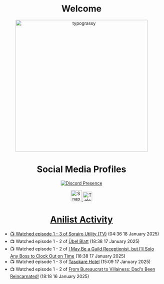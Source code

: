 <div align="center">

# Welcome
<a href="https://github.com/kawarimidoll/typograssy">
    <img alt="typograssy" src="https://typograssy.deno.dev/api?text=%E3%82%88%E3%81%86%E3%81%93%E3%81%9D%E3%81%BF%E3%81%AA%E3%81%95%E3%82%93%20-%20Sheby--&&l0=none&l1=82d9d0&l2=027353&l3=038c4c&l4=01402e&bg=none&frame=none&speed=100&comment=" width="421.99">
</a>

</div>

<div align="center">

# Social Media Profiles

[![Discord Presence](https://lanyard.cnrad.dev/api/612532963938271232)](https://discord.com/users/612532963938271232)


<a href="https://www.snapchat.com/add/a.sheby" title="Snapchat Profile">
    <img src="https://www.freepnglogos.com/uploads/snapchat-logo-png-0.png" width="35" alt="Snapchat Logo" />


<a href="https://t.me/ASheby" title="Telegram Profile">
    <img src="https://www.freepnglogos.com/uploads/telegram-logo-png-0.png" width="30" alt="Telegram Logo" />


</div>

<div align="center">

# Anilist Activity

</div>

<!-- ANILIST_ACTIVITY:start -->

-   📺 Watched episode 1 - 3 of [Sorairo Utility (TV)](https://anilist.co/anime/174596) (04:36 18 January 2025)
-   📺 Watched episode 1 - 2 of [Übel Blatt](https://anilist.co/anime/175198) (18:38 17 January 2025)
-   📺 Watched episode 1 - 2 of [I May Be a Guild Receptionist, but I’ll Solo Any Boss to Clock Out on Time](https://anilist.co/anime/167143) (18:38 17 January 2025)
-   📺 Watched episode 1 - 3 of [Tasokare Hotel](https://anilist.co/anime/178495) (15:09 17 January 2025)
-   📺 Watched episode 1 - 2 of [From Bureaucrat to Villainess: Dad's Been Reincarnated!](https://anilist.co/anime/172453) (18:18 16 January 2025)

<!-- ANILIST_ACTIVITY:end -->
